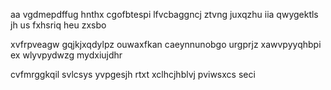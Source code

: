 aa vgdmepdffug hnthx cgofbtespi lfvcbaggncj ztvng juxqzhu iia qwygektls jh us fxhsriq heu zxsbo

xvfrpveagw gqjkjxqdylpz ouwaxfkan caeynnunobgo urgprjz xawvpyyqhbpi ex wlyvpydwzg mydxiujdhr

cvfmrggkqil svlcsys yvpgesjh rtxt xclhcjhblvj pviwsxcs seci
